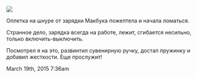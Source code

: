 ![](/tumblr/114038633336.jpg)

Оплетка на шнуре от зарядки Макбука пожелтела и начала ломаться. 

Странное дело, зарядка всегда на работе, лежит, сгибается несильно,
только включить-выключить.

Посмотрел я на это, развинтил сувенирную ручку, достал пружинку и
добавил жесткости. Еще прослужит!

<span id="timestamp"> March 19th, 2015 7:36am </span>

